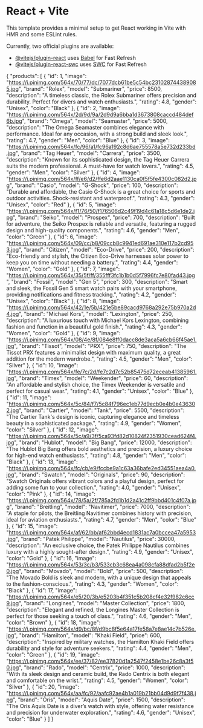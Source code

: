 # React + Vite

This template provides a minimal setup to get React working in Vite with HMR and some ESLint rules.

Currently, two official plugins are available:

- [@vitejs/plugin-react](https://github.com/vitejs/vite-plugin-react/blob/main/packages/plugin-react/README.md) uses [Babel](https://babeljs.io/) for Fast Refresh
- [@vitejs/plugin-react-swc](https://github.com/vitejs/vite-plugin-react-swc) uses [SWC](https://swc.rs/) for Fast Refresh

{
  "products": [
    {
      "id": 1,
      "image": "https://i.pinimg.com/564x/70/77/dc/7077dcb61be5c54bc231028744389085.jpg",
      "brand": "Rolex",
      "model": "Submariner",
      "price": 8500,
      "description": "A timeless classic, the Rolex Submariner offers precision and durability. Perfect for divers and watch enthusiasts.",
      "rating": 4.8,
      "gender": "Unisex",
      "color": "Black"
    },
    {
      "id": 2,
      "image": "https://i.pinimg.com/564x/2d/9d/9a/2d9d9a6bba1d3673808caccd484def6b.jpg",
      "brand": "Omega",
      "model": "Seamaster",
      "price": 5000,
      "description": "The Omega Seamaster combines elegance with performance. Ideal for any occasion, with a strong build and sleek look.",
      "rating": 4.7,
      "gender": "Men",
      "color": "Blue"
    },
    {
      "id": 3,
      "image": "https://i.pinimg.com/564x/fc/96/a1/fc96a192c8d6ae755578a5e732d233bd.jpg",
      "brand": "Tag Heuer",
      "model": "Carrera",
      "price": 3500,
      "description": "Known for its sophisticated design, the Tag Heuer Carrera suits the modern professional. A must-have for watch lovers.",
      "rating": 4.5,
      "gender": "Men",
      "color": "Silver"
    },
    {
      "id": 4,
      "image": "https://i.pinimg.com/564x/ff/e6/d2/ffe6d2aae1130ca0f5f5fe4300c082d2.jpg",
      "brand": "Casio",
      "model": "G-Shock",
      "price": 100,
      "description": "Durable and affordable, the Casio G-Shock is a great choice for sports and outdoor activities. Shock-resistant and waterproof.",
      "rating": 4.3,
      "gender": "Unisex",
      "color": "Red"
    },
    {
      "id": 5,
      "image": "https://i.pinimg.com/564x/f1/76/50/f176506d2c49f19d4c61a18c5d6e1de2.jpg",
      "brand": "Seiko",
      "model": "Prospex",
      "price": 700,
      "description": "Built for adventure, the Seiko Prospex is reliable and versatile, featuring a rugged design and high-quality components.",
      "rating": 4.6,
      "gender": "Men",
      "color": "Green"
    },
    {
      "id": 6,
      "image": "https://i.pinimg.com/564x/09/cc/b8/09ccb8c9941ed691ae310e117b2cd953.jpg",
      "brand": "Citizen",
      "model": "Eco-Drive",
      "price": 200,
      "description": "Eco-friendly and stylish, the Citizen Eco-Drive harnesses solar power to keep you on time without needing a battery.",
      "rating": 4.4,
      "gender": "Women",
      "color": "Gold"
    },
    {
      "id": 7,
      "image": "https://i.pinimg.com/564x/35/5f/ff/355fff3fc1b1b0d5f7996fc7e80fad43.jpg",
      "brand": "Fossil",
      "model": "Gen 5",
      "price": 300,
      "description": "Smart and sleek, the Fossil Gen 5 smart watch pairs with your smartphone, providing notifications and fitness tracking.",
      "rating": 4.2,
      "gender": "Unisex",
      "color": "Black"
    },
    {
      "id": 8,
      "image": "https://i.pinimg.com/564x/42/1e/5b/421e5be89cacd9768a292e75b970a2d4.jpg",
      "brand": "Michael Kors",
      "model": "Lexington",
      "price": 250,
      "description": "A luxurious touch with Michael Kors Lexington, combining fashion and function in a beautiful gold finish.",
      "rating": 4.3,
      "gender": "Women",
      "color": "Gold"
    },
    {
      "id": 9,
      "image": "https://i.pinimg.com/564x/08/4e/8f/084e8ff0dacc8de3aca5a6cb66f45ae1.jpg",
      "brand": "Tissot",
      "model": "PRX",
      "price": 750,
      "description": "The Tissot PRX features a minimalist design with maximum quality, a great addition for the modern wardrobe.",
      "rating": 4.5,
      "gender": "Men",
      "color": "Silver"
    },
    {
      "id": 10,
      "image": "https://i.pinimg.com/564x/fe/7c/2d/fe7c2d7c52b85475d72eceab41385961.jpg",
      "brand": "Timex",
      "model": "Weekender",
      "price": 60,
      "description": "An affordable and stylish choice, the Timex Weekender is versatile and perfect for casual wear.",
      "rating": 4.1,
      "gender": "Unisex",
      "color": "Blue"
    },
    {
      "id": 11,
      "image": "https://i.pinimg.com/564x/5c/84/f7/5c84f796ec1eb77d9ecb0e4b0e436302.jpg",
      "brand": "Cartier",
      "model": "Tank",
      "price": 5500,
      "description": "The Cartier Tank's design is iconic, capturing elegance and timeless beauty in a sophisticated package.",
      "rating": 4.9,
      "gender": "Women",
      "color": "Silver"
    },
    {
      "id": 12,
      "image": "https://i.pinimg.com/564x/5c/a9/3f/5ca93fd82d10824f2351930cead624f4.jpg",
      "brand": "Hublot",
      "model": "Big Bang",
      "price": 12000,
      "description": "The Hublot Big Bang offers bold aesthetics and precision, a luxury choice for high-end watch enthusiasts.",
      "rating": 4.8,
      "gender": "Men",
      "color": "Black"
    },
    {
      "id": 13,
      "image": "https://i.pinimg.com/564x/fc/cb/e9/fccbe9a1c63a36bafe2ed34551aea4a0.jpg",
      "brand": "Swatch",
      "model": "Originals",
      "price": 90,
      "description": "Swatch Originals offers vibrant colors and a playful design, perfect for adding some fun to your collection.",
      "rating": 4.0,
      "gender": "Unisex",
      "color": "Pink"
    },
    {
      "id": 14,
      "image": "https://i.pinimg.com/564x/78/5a/2f/785a2fd1b1d2a41c2ff9bbd401c4f07a.jpg",
      "brand": "Breitling",
      "model": "Navitimer",
      "price": 7000,
      "description": "A staple for pilots, the Breitling Navitimer combines history with precision, ideal for aviation enthusiasts.",
      "rating": 4.7,
      "gender": "Men",
      "color": "Blue"
    },
    {
      "id": 15,
      "image": "https://i.pinimg.com/564x/af/62/bb/af62bbd4ecd1831ac7a0bccea47a5953.jpg",
      "brand": "Patek Philippe",
      "model": "Nautilus",
      "price": 30000,
      "description": "An exclusive choice, the Patek Philippe Nautilus combines luxury with a highly sought-after design.",
      "rating": 4.9,
      "gender": "Unisex",
      "color": "Gold"
    },
    {
      "id": 16,
      "image": "https://i.pinimg.com/564x/53/3c/b3/533cb3c68ea4a098cfa88dfad2b5f2e0.jpg",
      "brand": "Movado",
      "model": "Bold",
      "price": 500,
      "description": "The Movado Bold is sleek and modern, with a unique design that appeals to the fashion-conscious.",
      "rating": 4.3,
      "gender": "Women",
      "color": "Black"
    },
    {
      "id": 17,
      "image": "https://i.pinimg.com/564x/e5/20/3b/e5203b4f351c5b208cf4e32f982c6cc9.jpg",
      "brand": "Longines",
      "model": "Master Collection",
      "price": 1800,
      "description": "Elegant and refined, the Longines Master Collection is perfect for those seeking a touch of class.",
      "rating": 4.6,
      "gender": "Men",
      "color": "Brown"
    },
    {
      "id": 18,
      "image": "https://i.pinimg.com/564x/d9/bc/8f/d9bc8f5e64a17fe58a7e8ae14c7b526e.jpg",
      "brand": "Hamilton",
      "model": "Khaki Field",
      "price": 600,
      "description": "Inspired by military watches, the Hamilton Khaki Field offers durability and style for adventure seekers.",
      "rating": 4.4,
      "gender": "Men",
      "color": "Green"
    },
    {
      "id": 19,
      "image": "https://i.pinimg.com/564x/ee/37/82/ee37820d1a2547f2458e1be26c8a3f50.jpg",
      "brand": "Rado",
      "model": "Centrix",
      "price": 1000,
      "description": "With its sleek design and ceramic build, the Rado Centrix is both elegant and comfortable on the wrist.",
      "rating": 4.5,
      "gender": "Women",
      "color": "Silver"
    },
    {
      "id": 20,
      "image": "https://i.pinimg.com/564x/aa/fc/92/aafc92ae4b1a019b21bb04d9d9f7f438.jpg",
      "brand": "Oris",
      "model": "Aquis Date",
      "price": 1500,
      "description": "The Oris Aquis Date is a diver’s watch with style, offering water resistance and precision for underwater exploration.",
      "rating": 4.6,
      "gender": "Unisex",
      "color": "Blue"
    }
  ]
}